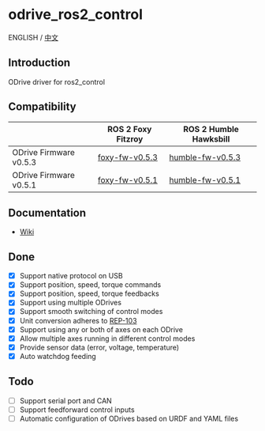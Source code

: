 # odrive_ros2_control
ENGLISH / [中文](<README_CN.md>)
## Introduction
ODrive driver for ros2_control
## Compatibility
|  | ROS 2 Foxy Fitzroy | ROS 2 Humble Hawksbill |
|---|---|---|
| ODrive Firmware v0.5.3 | [foxy-fw-v0.5.3](../../tree/foxy-fw-v0.5.3) | [humble-fw-v0.5.3](../../tree/humble-fw-v0.5.3) |
| ODrive Firmware v0.5.1 | [foxy-fw-v0.5.1](../../tree/foxy-fw-v0.5.1) | [humble-fw-v0.5.1](../../tree/humble-fw-v0.5.1) |
## Documentation
- [Wiki](https://github.com/Factor-Robotics/odrive_ros2_control/wiki/Documentation)
## Done
- [x] Support native protocol on USB
- [x] Support position, speed, torque commands
- [x] Support position, speed, torque feedbacks
- [x] Support using multiple ODrives
- [x] Support smooth switching of control modes
- [x] Unit conversion adheres to [REP-103](<https://www.ros.org/reps/rep-0103.html>)
- [x] Support using any or both of axes on each ODrive
- [x] Allow multiple axes running in different control modes
- [x] Provide sensor data (error, voltage, temperature)
- [x] Auto watchdog feeding
## Todo
- [ ] Support serial port and CAN
- [ ] Support feedforward control inputs
- [ ] Automatic configuration of ODrives based on URDF and YAML files